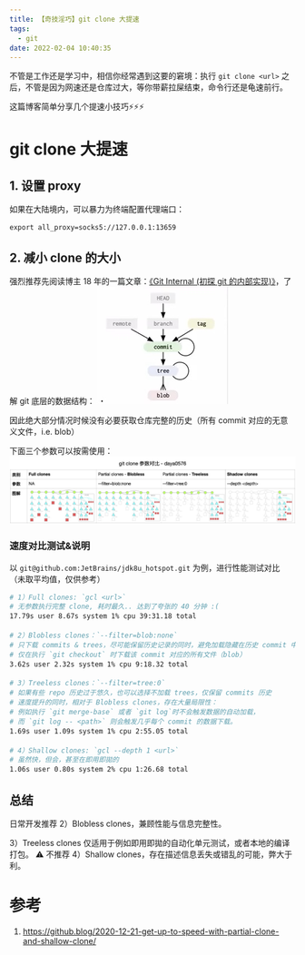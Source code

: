 ```yaml
---
title: 【奇技淫巧】git clone 大提速
tags:
  - git
date: 2022-02-04 10:40:35
---
```



不管是工作还是学习中，相信你经常遇到这要的窘境：执行 `git clone <url>` 之后，不管是因为网速还是仓库过大，等你带薪拉屎结束，命令行还是龟速前行。

这篇博客简单分享几个提速小技巧⚡️⚡️⚡️

<!--more-->

# git clone 大提速

## 1. 设置 proxy
如果在大陆境内，可以暴力为终端配置代理端口：
```
export all_proxy=socks5://127.0.0.1:13659
```

## 2. 减小 clone 的大小
强烈推荐先阅读博主 18 年的一篇文章：[《Git Internal (初探 git 的内部实现)》](/blog/20180315/git-internal/)，了解 git 底层的数据结构：
![](../images/blog/16439392460547.jpg)

因此绝大部分情况时候没有必要获取仓库完整的历史（所有 commit 对应的无意义文件，i.e. blob）

下面三个参数可以按需使用：
![gitclonediff](../images/blog/gitclonediff.jpg)


### 速度对比测试&说明

以 `git@github.com:JetBrains/jdk8u_hotspot.git` 为例，进行性能测试对比（未取平均值，仅供参考）

```bash
# 1）Full clones: `gcl <url>`
# 无参数执行完整 clone, 耗时最久.. 达到了夸张的 40 分钟 :(
17.79s user 8.67s system 1% cpu 39:31.18 total

# 2）Blobless clones：`--filter=blob:none`
# 只下载 commits & trees，尽可能保留历史记录的同时，避免加载隐藏在历史 commit 中的大文件
# 仅在执行 `git checkout` 时下载该 commit 对应的所有文件（blob）
3.62s user 2.32s system 1% cpu 9:18.32 total

# 3）Treeless clones：`--filter=tree:0`
# 如果有些 repo 历史过于悠久，也可以选择不加载 trees，仅保留 commits 历史
# 速度提升的同时，相对于 Blobless clones，存在大量局限性：
# 例如执行 `git merge-base` 或者 `git log`时不会触发数据的自动加载，
# 而 `git log -- <path>` 则会触发几乎每个 commit 的数据下载。
1.69s user 1.09s system 1% cpu 2:55.05 total

# 4）Shallow clones: `gcl --depth 1 <url>`
# 虽然快，但会，甚至在即用即拋的
1.06s user 0.80s system 2% cpu 1:26.68 total
```

## 总结
日常开发推荐 2）Blobless clones，兼顾性能与信息完整性。

3）Treeless clones 仅适用于例如即用即拋的自动化单元测试，或者本地的编译打包。
⚠️ 不推荐 4）Shallow clones，存在描述信息丢失或错乱的可能，弊大于利。

# 参考
1. https://github.blog/2020-12-21-get-up-to-speed-with-partial-clone-and-shallow-clone/
